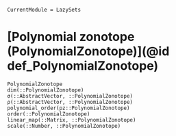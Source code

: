 ```@meta
CurrentModule = LazySets
```

# [Polynomial zonotope (PolynomialZonotope)](@id def_PolynomialZonotope)

```@docs
PolynomialZonotope
dim(::PolynomialZonotope)
σ(::AbstractVector, ::PolynomialZonotope)
ρ(::AbstractVector, ::PolynomialZonotope)
polynomial_order(pz::PolynomialZonotope)
order(::PolynomialZonotope)
linear_map(::Matrix, ::PolynomialZonotope)
scale(::Number, ::PolynomialZonotope)
```
